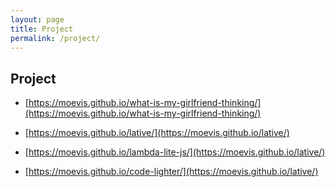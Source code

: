 ```yaml
---
layout: page
title: Project
permalink: /project/
---
```


## Project

- [https://moevis.github.io/what-is-my-girlfriend-thinking/](https://moevis.github.io/what-is-my-girlfriend-thinking/)

- [https://moevis.github.io/lative/](https://moevis.github.io/lative/)

- [https://moevis.github.io/lambda-lite-js/](https://moevis.github.io/lative/)

- [https://moevis.github.io/code-lighter/](https://moevis.github.io/lative/)
